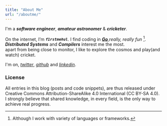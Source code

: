 ```yaml
---
title: "About Me"
url: "/aboutme/"
---
```


I'm a **_software engineer_**, **_amateur astronomer_** & **_cricketer_**.

On the internet, I’m **_`f1rstmehul`_**. I find coding in [ **_Go_** ](https://go.dev) _really, really fun_ [^1].  
**_Distributed Systems_** and **_Compilers_** interest me the most.  
apart from being close to monitor, I like to explore the cosmos and play(and watch) cricket.

I'm on, [_twitter_](https://twitter.com/f1rstmehul/), [_github_](https://github.com/f1rstmehul/) and [_linkedin_](https://www.linkedin.com/in/f1rstmehul/).

### License

All entries in this blog (posts and code snippets), are thus released under Creative Commons
Attribution-ShareAlike 4.0 International (CC BY-SA 4.0). I strongly believe that shared knowledge,
in every field, is the only way to achieve real progress.

[^1]: Although I work with variety of languages or frameworks.
